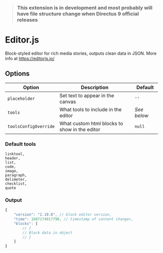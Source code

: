 > ### This extension is in development and most probably will have file structure change when Directus 9 official releases

# Editor.js

Block-styled editor for rich media stories, outputs clean data in JSON.
More info at https://editorjs.io/

## Options

| Option                | Description                                   | Default     |
| --------------------- | --------------------------------------------- | ----------- |
| `placeholder`         | Set text to appear in the canvas              | `''`        |
| `tools`               | What tools to include in the editor           | _See below_ |
| `toolsConfigOverride` | What custom html blocks to show in the editor | `null`      |

### Default tools

```
linktool,
header,
list,
code,
image,
paragraph,
delimeter,
checklist,
quote
```

### Output

```javascript
{
    "version": "2.19.0", // block editor version,
    "time": 1607174917790, // timestamp of content change>,
    "blocks": [
        // {
        // Block data in object
        // }
    ]
}
```
